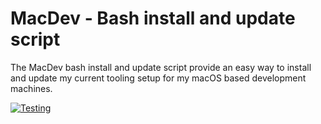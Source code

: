 # MacDev - Bash install and update script

The MacDev bash install and update script provide an easy way to install and update
my current tooling setup for my macOS based development machines.

[![Testing](https://github.com/IT-Cru/MacDev/actions/workflows/test-install-update.yml/badge.svg)](https://github.com/IT-Cru/MacDev/actions/workflows/test-install-update.yml)
